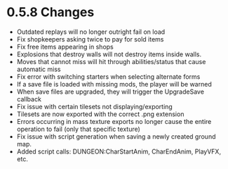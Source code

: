 # 0.5.8 Changes #

* Outdated replays will no longer outright fail on load
* Fix shopkeepers asking twice to pay for sold items
* Fix free items appearing in shops
* Explosions that destroy walls will not destroy items inside walls.
* Moves that cannot miss will hit through abilities/status that cause automatic miss
* Fix error with switching starters when selecting alternate forms
* If a save file is loaded with missing mods, the player will be warned
* When save files are upgraded, they will trigger the UpgradeSave callback
* Fix issue with certain tilesets not displaying/exporting
* Tilesets are now exported with the correct .png extension
* Errors occurring in mass texture exports no longer cause the entire operation to fail (only that specific texture)
* Fix issue with script generation when saving a newly created ground map.
* Added script calls: DUNGEON:CharStartAnim, CharEndAnim, PlayVFX, etc.